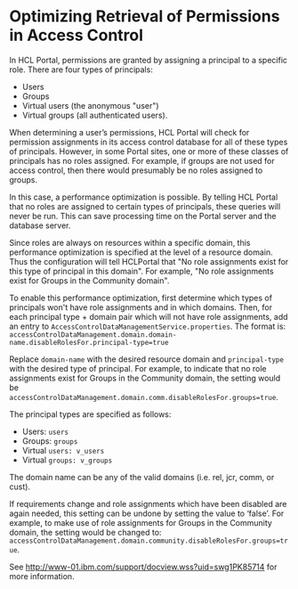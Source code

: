 # Optimizing Retrieval of Permissions in Access Control

In HCL Portal, permissions are granted by assigning a principal to a specific role. There are four types of principals:
- Users
- Groups
- Virtual users (the anonymous "user")
- Virtual groups (all authenticated users).

When determining a user’s permissions, HCL Portal will check for permission assignments in its access
control database for all of these types of principals. However, in some Portal sites, one or more of these
classes of principals has no roles assigned. For example, if groups are not used for access control, then
there would presumably be no roles assigned to groups.

In this case, a performance optimization is possible. By telling HCL Portal that no roles are assigned to
certain types of principals, these queries will never be run. This can save processing time on the Portal
server and the database server.

Since roles are always on resources within a specific domain, this performance optimization is specified at
the level of a resource domain. Thus the configuration will tell HCLPortal that "No role assignments exist for
this type of principal in this domain". For example, "No role assignments exist for Groups in the Community
domain".

To enable this performance optimization, first determine which types of principals won't have role
assignments and in which domains. Then, for each principal type + domain pair which will not have role
assignments, add an entry to `AccessControlDataManagementService.properties`. The format is:
`accessControlDataManagement.domain.domain-name.disableRolesFor.principal-type=true`

Replace `domain-name` with the desired resource domain and `principal-type` with the desired type of
principal. For example, to indicate that no role assignments exist for Groups in the Community domain, the
setting would be `accessControlDataManagement.domain.comm.disableRolesFor.groups=true`.

The principal types are specified as follows:
- Users: `users`
- Groups: `groups`
- Virtual `users: v_users`
- Virtual `groups: v_groups`

The domain name can be any of the valid domains (i.e. rel, jcr, comm, or cust).

If requirements change and role assignments which have been disabled are again needed, this setting can
be undone by setting the value to ‘false’. For example, to make use of role assignments for Groups in the
Community domain, the setting would be changed to:
`accessControlDataManagement.domain.community.disableRolesFor.groups=true`.

See http://www-01.ibm.com/support/docview.wss?uid=swg1PK85714 for more information.